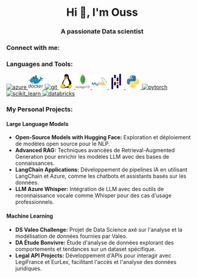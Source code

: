 <h1 align="center">Hi 👋, I'm Ouss </h1>
<h3 align="center">A passionate Data scientist </h3>

<h3 align="left">Connect with me:</h3>
<p align="left">
</p>

<h3 align="left">Languages and Tools:</h3>
<p align="left"> 
  <a href="https://azure.microsoft.com/en-in/" target="_blank" rel="noreferrer"> 
    <img src="https://www.vectorlogo.zone/logos/microsoft_azure/microsoft_azure-icon.svg" alt="azure" width="40" height="40"/> 
  </a> 
  <a href="https://www.docker.com/" target="_blank" rel="noreferrer"> 
    <img src="https://raw.githubusercontent.com/devicons/devicon/master/icons/docker/docker-original-wordmark.svg" alt="docker" width="40" height="40"/> 
  </a> 
  <a href="https://git-scm.com/" target="_blank" rel="noreferrer"> 
    <img src="https://www.vectorlogo.zone/logos/git-scm/git-scm-icon.svg" alt="git" width="40" height="40"/> 
  </a> 
  <a href="https://www.linux.org/" target="_blank" rel="noreferrer"> 
    <img src="https://raw.githubusercontent.com/devicons/devicon/master/icons/linux/linux-original.svg" alt="linux" width="40" height="40"/> 
  </a> 
  <a href="https://www.mongodb.com/" target="_blank" rel="noreferrer"> 
    <img src="https://raw.githubusercontent.com/devicons/devicon/master/icons/mongodb/mongodb-original-wordmark.svg" alt="mongodb" width="40" height="40"/> 
  </a> 
  <a href="https://www.mysql.com/" target="_blank" rel="noreferrer"> 
    <img src="https://raw.githubusercontent.com/devicons/devicon/master/icons/mysql/mysql-original-wordmark.svg" alt="mysql" width="40" height="40"/> 
  </a> 
  <a href="https://pandas.pydata.org/" target="_blank" rel="noreferrer"> 
    <img src="https://raw.githubusercontent.com/devicons/devicon/2ae2a900d2f041da66e950e4d48052658d850630/icons/pandas/pandas-original.svg" alt="pandas" width="40" height="40"/> 
  </a> 
  <a href="https://www.python.org" target="_blank" rel="noreferrer"> 
    <img src="https://raw.githubusercontent.com/devicons/devicon/master/icons/python/python-original.svg" alt="python" width="40" height="40"/> 
  </a> 
  <a href="https://pytorch.org/" target="_blank" rel="noreferrer"> 
    <img src="https://www.vectorlogo.zone/logos/pytorch/pytorch-icon.svg" alt="pytorch" width="40" height="40"/> 
  </a> 
  <a href="https://scikit-learn.org/" target="_blank" rel="noreferrer"> 
    <img src="https://upload.wikimedia.org/wikipedia/commons/0/05/Scikit_learn_logo_small.svg" alt="scikit_learn" width="40" height="40"/> 
  </a> 
  <a href="https://www.databricks.com/" target="_blank" rel="noreferrer"> 
    <img src="https://upload.wikimedia.org/wikipedia/commons/6/63/Databricks_Logo.png" alt="databricks" width="40" height="40"/> 
  </a> 
</p>

<h3 align="left">My Personal Projects:</h3>

<h4 align="left">Large Language Models</h4>
<ul>
  <li><b>Open-Source Models with Hugging Face:</b> Exploration et déploiement de modèles open source pour le NLP.</li>
  <li><b>Advanced RAG:</b> Techniques avancées de Retrieval-Augmented Generation pour enrichir les modèles LLM avec des bases de connaissances.</li>
  <li><b>LangChain Applications:</b> Développement de pipelines IA en utilisant LangChain et Azure, comme les chatbots et assistants basés sur les données.</li>
  <li><b>LLM Azure Whisper:</b> Intégration de LLM avec des outils de reconnaissance vocale comme Whisper pour des cas d'usage professionnels.</li>
</ul>

<h4 align="left">Machine Learning</h4>
<ul>
  <li><b>DS Valeo Challenge:</b> Projet de Data Science axé sur l'analyse et la modélisation de données fournies par Valeo.</li>
  <li><b>DA Étude Bonvivre:</b> Étude d'analyse de données explorant des comportements et tendances sur un dataset spécifique.</li>
  <li><b>Legal API Projects:</b> Développement d'APIs pour interagir avec LegiFrance et EurLex, facilitant l'accès et l'analyse des données juridiques.</li>
</ul>
